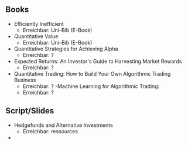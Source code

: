 ## Books

- Efficiently Inefficient
	- Erreichbar: Uni-Bib (E-Book)
- Quantitative Value
	- Erreichbar: Uni-Bib (E-Book)
- Quantitative Strategies for Achieving Alpha
	- Erreichbar: ?
- Expected Returns: An Investor's Guide to Harvesting Market Rewards
	- Erreichbar: ?
- Quantitative Trading: How to Build Your Own Algorithmic Trading Business
	- Erreichbar: ?
-Machine Learning for Algorithmic Trading:
	- Erreichbar: ?


## Script/Slides
- Hedgefunds and Alternative Investments
	- Erreichbar: ressources
- 